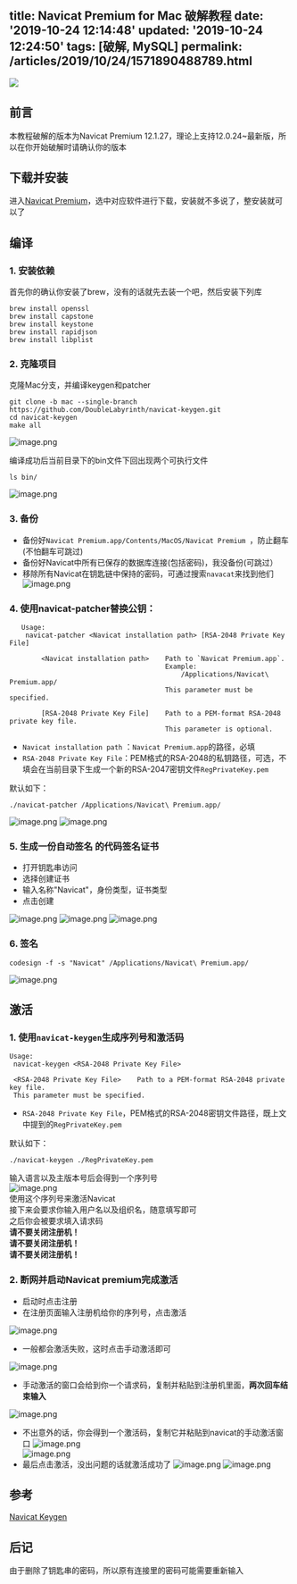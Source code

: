 title: Navicat Premium for Mac 破解教程
date: '2019-10-24 12:14:48'
updated: '2019-10-24 12:24:50'
tags: [破解, MySQL]
permalink: /articles/2019/10/24/1571890488789.html
---
![](https://cdn.jsdelivr.net/gh/inkdp/CDN@main/img/20180424.jpg)

## 前言
本教程破解的版本为Navicat Premium 12.1.27，理论上支持12.0.24~最新版，所以在你开始破解时请确认你的版本

## 下载并安装

进入[Navicat Premium](https://www.navicat.com.cn/download/navicat-premium)，选中对应软件进行下载，安装就不多说了，整安装就可以了

## 编译

### 1. 安装依赖  
  
首先你的确认你安装了brew，没有的话就先去装一个吧，然后安装下列库  
```  
brew install openssl  
brew install capstone  
brew install keystone  
brew install rapidjson  
brew install libplist  
```
### 2. 克隆项目

克隆Mac分支，并编译keygen和patcher
```
git clone -b mac --single-branch https://github.com/DoubleLabyrinth/navicat-keygen.git
cd navicat-keygen
make all
```
![image.png](https://cdn.jsdelivr.net/gh/inkdp/CDN@main/img/image-605b5c43.png)

编译成功后当前目录下的bin文件下回出现两个可执行文件
```
ls bin/
```
![image.png](https://cdn.jsdelivr.net/gh/inkdp/CDN@main/img/image-6e4f4f06.png)

### 3. 备份

* 备份好`Navicat Premium.app/Contents/MacOS/Navicat Premium `，防止翻车(不怕翻车可跳过)
* 备份好Navicat中所有已保存的数据库连接(包括密码)，我没备份(可跳过）
* 移除所有Navicat在钥匙链中保持的密码，可通过搜索`navacat`来找到他们
   ![image.png](https://cdn.jsdelivr.net/gh/inkdp/CDN@main/img/image-b4f15694.png)

### 4. 使用navicat-patcher替换公钥：
```
   Usage:
    navicat-patcher <Navicat installation path> [RSA-2048 Private Key File]

        <Navicat installation path>    Path to `Navicat Premium.app`.
                                       Example:
                                           /Applications/Navicat\ Premium.app/
                                       This parameter must be specified.

        [RSA-2048 Private Key File]    Path to a PEM-format RSA-2048 private key file.
                                       This parameter is optional.
```
* `Navicat installation path` ：`Navicat Premium.app`的路径，必填
* `RSA-2048 Private Key File`：PEM格式的RSA-2048的私钥路径，可选，不填会在当前目录下生成一个新的RSA-2047密钥文件`RegPrivateKey.pem`
  
默认如下：  
```  
./navicat-patcher /Applications/Navicat\ Premium.app/
```
![image.png](https://cdn.jsdelivr.net/gh/inkdp/CDN@main/img/image-27449b40.png)
![image.png](https://cdn.jsdelivr.net/gh/inkdp/CDN@main/img/image-5c6f876b.png)
### 5. 生成一份自动签名 的代码签名证书
   * 打开钥匙串访问
   * 选择创建证书
   * 输入名称"Navicat"，身份类型，证书类型
   * 点击创建

   ![image.png](https://cdn.jsdelivr.net/gh/inkdp/CDN@main/img/image-99b4f449.png)
   ![image.png](https://cdn.jsdelivr.net/gh/inkdp/CDN@main/img/image-8b2aa128.png)
   ![image.png](https://cdn.jsdelivr.net/gh/inkdp/CDN@main/img/image-ea68d143.png)

### 6. 签名
``` 
codesign -f -s "Navicat" /Applications/Navicat\ Premium.app/
```
![image.png](https://cdn.jsdelivr.net/gh/inkdp/CDN@main/img/image-c224bb16.png)
## 激活 
### 1. 使用`navicat-keygen`生成序列号和激活码  
```  
Usage:  
 navicat-keygen <RSA-2048 Private Key File>  
  
 <RSA-2048 Private Key File>    Path to a PEM-format RSA-2048 private key file.  
 This parameter must be specified.  
```  
* `RSA-2048 Private Key File`，PEM格式的RSA-2048密钥文件路径，既上文中提到的`RegPrivateKey.pem`  
  
默认如下：  
```  
./navicat-keygen ./RegPrivateKey.pem  
```  
输入语言以及主版本号后会得到一个序列号  
![image.png](https://cdn.jsdelivr.net/gh/inkdp/CDN@main/img/image-acf9356f.png)  
使用这个序列号来激活Navicat  
接下来会要求你输入用户名以及组织名，随意填写即可  
之后你会被要求填入请求码  
**请不要关闭注册机！**  
**请不要关闭注册机！**  
**请不要关闭注册机！**
### 2. 断网并启动Navicat premium完成激活
* 启动时点击注册
* 在注册页面输入注册机给你的序列号，点击激活

![image.png](https://cdn.jsdelivr.net/gh/inkdp/CDN@main/img/image-0aa226c9.png)

* 一般都会激活失败，这时点击手动激活即可
  
![image.png](https://cdn.jsdelivr.net/gh/inkdp/CDN@main/img/image-81692bde.png)

* 手动激活的窗口会给到你一个请求码，复制并粘贴到注册机里面，**两次回车结束输入**
  
![image.png](https://cdn.jsdelivr.net/gh/inkdp/CDN@main/img/image-eaa0ba85.png)

* 不出意外的话，你会得到一个激活码，复制它并粘贴到navicat的手动激活窗口
![image.png](https://cdn.jsdelivr.net/gh/inkdp/CDN@main/img/image-0b68abdb.png)   
![image.png](https://cdn.jsdelivr.net/gh/inkdp/CDN@main/img/image-e8dfb932.png)
* 最后点击激活，没出问题的话就激活成功了
![image.png](https://cdn.jsdelivr.net/gh/inkdp/CDN@main/img/image-d3b2e298.png)
![image.png](https://cdn.jsdelivr.net/gh/inkdp/CDN@main/img/image-50a37e9d.png)

## 参考
[Navicat Keygen](https://github.com/DoubleLabyrinth/navicat-keygen/blob/mac/README.zh-CN.md)
## 后记
由于删除了钥匙串的密码，所以原有连接里的密码可能需要重新输入

